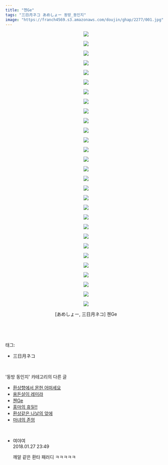 ```yaml
---
title: "첸Ge"
tags: "三日月ネコ あめしょー 동방_동인지"
image: "https://franch4569.s3.amazonaws.com/doujin/ghap/2277/001.jpg"
---
```

<div class="article">
<p style="text-align: center; clear: none; float: none;"><img src="{{ site.imgserver2 }}/ghap/2277/001.jpg"/></p>
<p style="text-align: center; clear: none; float: none;"><img src="{{ site.imgserver2 }}/ghap/2277/002.jpg"/></p>
<p style="text-align: center; clear: none; float: none;"><img src="{{ site.imgserver2 }}/ghap/2277/003.jpg"/></p>
<p style="text-align: center; clear: none; float: none;"><img src="{{ site.imgserver2 }}/ghap/2277/004.jpg"/></p>
<p style="text-align: center; clear: none; float: none;"><img src="{{ site.imgserver2 }}/ghap/2277/005.jpg"/></p>
<p style="text-align: center; clear: none; float: none;"><img src="{{ site.imgserver2 }}/ghap/2277/006.jpg"/></p>
<p style="text-align: center; clear: none; float: none;"><img src="{{ site.imgserver2 }}/ghap/2277/007.jpg"/></p>
<p style="text-align: center; clear: none; float: none;"><img src="{{ site.imgserver2 }}/ghap/2277/008.jpg"/></p>
<p style="text-align: center; clear: none; float: none;"><img src="{{ site.imgserver2 }}/ghap/2277/009.jpg"/></p>
<p style="text-align: center; clear: none; float: none;"><img src="{{ site.imgserver2 }}/ghap/2277/010.jpg"/></p>
<p style="text-align: center; clear: none; float: none;"><img src="{{ site.imgserver2 }}/ghap/2277/011.jpg"/></p>
<p style="text-align: center; clear: none; float: none;"><img src="{{ site.imgserver2 }}/ghap/2277/012.jpg"/></p>
<p style="text-align: center; clear: none; float: none;"><img src="{{ site.imgserver2 }}/ghap/2277/013.jpg"/></p>
<p style="text-align: center; clear: none; float: none;"><img src="{{ site.imgserver2 }}/ghap/2277/014.jpg"/></p>
<p style="text-align: center; clear: none; float: none;"><img src="{{ site.imgserver2 }}/ghap/2277/015.jpg"/></p>
<p style="text-align: center; clear: none; float: none;"><img src="{{ site.imgserver2 }}/ghap/2277/016.jpg"/></p>
<p style="text-align: center; clear: none; float: none;"><img src="{{ site.imgserver2 }}/ghap/2277/017.jpg"/></p>
<p style="text-align: center; clear: none; float: none;"><img src="{{ site.imgserver2 }}/ghap/2277/018.jpg"/></p>
<p style="text-align: center; clear: none; float: none;"><img src="{{ site.imgserver2 }}/ghap/2277/019.jpg"/></p>
<p style="text-align: center; clear: none; float: none;"><img src="{{ site.imgserver2 }}/ghap/2277/020.jpg"/></p>
<p style="text-align: center; clear: none; float: none;"><img src="{{ site.imgserver2 }}/ghap/2277/021.jpg"/></p>
<p style="text-align: center; clear: none; float: none;"><img src="{{ site.imgserver2 }}/ghap/2277/022.jpg"/></p>
<p style="text-align: center; clear: none; float: none;"><img src="{{ site.imgserver2 }}/ghap/2277/023.jpg"/></p>
<p style="text-align: center; clear: none; float: none;"><img src="{{ site.imgserver2 }}/ghap/2277/024.jpg"/></p>
<p style="text-align: center; clear: none; float: none;"><img src="{{ site.imgserver2 }}/ghap/2277/025.jpg"/></p>
<p style="text-align: center; clear: none; float: none;"><img src="{{ site.imgserver2 }}/ghap/2277/026.jpg"/></p>
<p style="text-align: center; clear: none; float: none;"><img src="{{ site.imgserver2 }}/ghap/2277/027.jpg"/></p>
<p style="text-align: center; clear: none; float: none;"><img src="{{ site.imgserver2 }}/ghap/2277/028.jpg"/></p>
<p style="text-align: center; clear: none; float: none;"><img src="{{ site.imgserver2 }}/ghap/2277/029.jpg"/></p>
<p style="text-align: center; clear: none; float: none;">[あめしょー, 三日月ネコ] 첸Ge</p>
<p><br/></p>
</div><br/>
<div class="tagTrail">
<p>태그: </p>
<ul>
<li>三日月ネコ</li>
</ul>
</div><br/>
<div class="another">
<p>'동방 동인지' 카테고리의 다른 글</p>
<ul>
<li><a href="/ghap_2279">환상향에서 몬헌 어떠세요</a></li>
<li><a href="/ghap_2278">용돈살이 레미랴</a></li>
<li><a href="/ghap_2277">첸Ge</a></li>
<li><a href="/ghap_2276">홍마의 휴일!!</a></li>
<li><a href="/ghap_2274">환상같은 나날의 앞에</a></li>
<li><a href="/ghap_2273">마녀의 존엄</a></li>
</ul>
</div><br/>
<div class="cb_module cb_fluid">
<div class="cb_wrt cb_profile">
<div class="comment">
<ul>
<li class="cb_thumb_off" id="comment15185056">
<div class="cb_comment_area">
<div class="cb_info_area">
<div class="cb_section">
<span class="cb_nick_name">여야여</span>
</div>
<div class="cb_section">
<span class="cb_date">2018.01.27 23:49 </span>
</div>
</div>
<div class="cb_dsc_comment">
<p class="cb_dsc">
											깨알 같은 환타 패러디 ㅋㅋㅋㅋㅋ<br/>
</p>
</div>
</div></li>
</ul>
</div>
</div><!-- commentList close -->
</div><br/>
